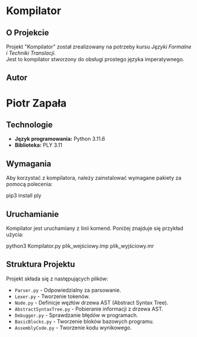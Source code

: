 # Kompilator

## O Projekcie

Projekt "Kompilator" został zrealizowany na potrzeby kursu _Języki Formalne i Techniki Translacji_.  
Jest to kompilator stworzony do obsługi prostego języka imperatywnego.

## Autor

# Piotr Zapała

## Technologie

- **Język programowania:** Python 3.11.6
- **Biblioteka:** PLY 3.11

## Wymagania

Aby korzystać z kompilatora, należy zainstalować wymagane pakiety za pomocą polecenia:

pip3 install ply

## Uruchamianie

Kompilator jest uruchamiany z linii komend. Poniżej znajduje się przykład użycia:

python3 Kompilator.py plik_wejściowy.imp plik_wyjściowy.mr

## Struktura Projektu

Projekt składa się z następujących plików:

- `Parser.py` - Odpowiedzialny za parsowanie.
- `Lexer.py` - Tworzenie tokenów.
- `Node.py` - Definicje węzłów drzewa AST (Abstract Syntax Tree).
- `AbstractSyntaxTree.py` - Pobieranie informacji z drzewa AST.
- `Debugger.py` - Sprawdzanie błędów w programach.
- `BasicBlocks.py` - Tworzenie bloków bazowych programu.
- `AssemblyCode.py` - Tworzenie kodu wynikowego.
